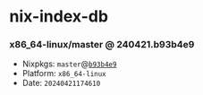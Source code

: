 # nix-index-db
### x86_64-linux/master @ 240421.b93b4e9
- Nixpkgs: `master`@[`b93b4e9`](https://github.com/NixOS/nixpkgs/commit/b93b4e9b527904aadf52dba6ca35efde2067cbd4)
- Platform: `x86_64-linux`
- Date: `20240421174610`
